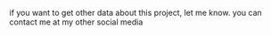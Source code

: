 if you want to get other data about this project, let me know. you can contact me at my other social media
